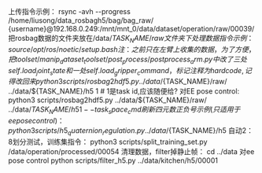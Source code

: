 上传指令示例：
rsync -avh --progress /home/liusong/data_rosbagh5/bag/bag_raw/ {username}@192.168.0.249:/mnt/mnt_0/data/dataset/operation/raw/00039/
把rosbag数据的文件夹放在/data/${TASK_NAME}/raw 文件夹下
处理数据指令示例：
source /opt/ros/noetic/setup.bash
注：之前只在左臂上收集的数据，为了方便，把toolset/manip_dataset_toolset/post_process/postprocess_arm.py中改了三处self.load_joint_state和一处self.load_gripper_command，标记注释为hardcode, 记得改回来
python3 scripts/rosbag2hdf5.py ../data/${TASK_NAME}/raw/ ../data/${TASK_NAME}/h5 1   # 1是task id,应该随便给?
对EE pose control:
python3 scripts/rosbag2hdf5.py ../data/${TASK_NAME}/raw/ ../data/${TASK_NAME}/h5 1 --task_space_cmd
刷新四元数正负号示例(只适用于ee pose control)：
python3 scripts/h5_quaternion_regulation.py ../data/${TASK_NAME}/h5
自动2：8划分测试，训练集指令：
python3 scripts/split_training_set.py /data/operation/processed/00054
清理数据，filter掉静止帧：
cd ../data
对ee pose control
python scripts/filter_h5.py ../data/kitchen/h5/00001
